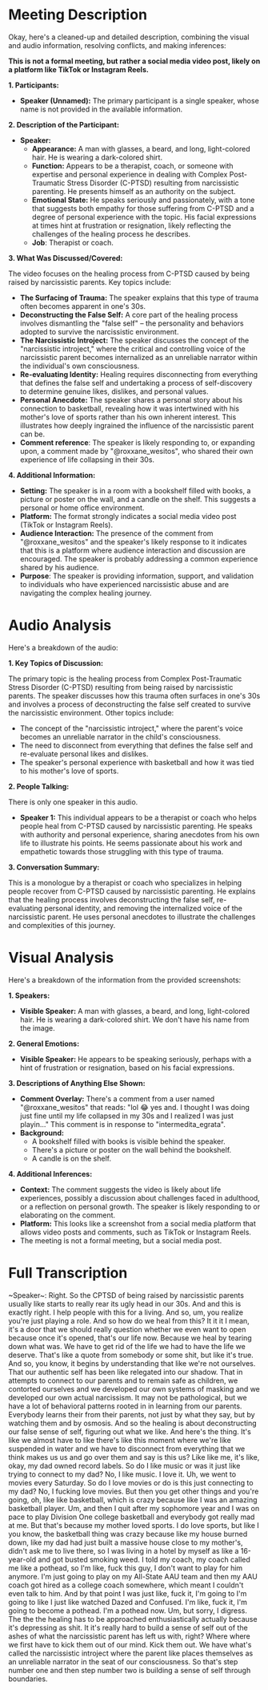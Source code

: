 # Meeting Description

Okay, here's a cleaned-up and detailed description, combining the visual and audio information, resolving conflicts, and making inferences:

**This is not a formal meeting, but rather a social media video post, likely on a platform like TikTok or Instagram Reels.**

**1. Participants:**

*   **Speaker (Unnamed):** The primary participant is a single speaker, whose name is not provided in the available information.

**2. Description of the Participant:**

*   **Speaker:**
    *   **Appearance:** A man with glasses, a beard, and long, light-colored hair. He is wearing a dark-colored shirt.
    *   **Function:** Appears to be a therapist, coach, or someone with expertise and personal experience in dealing with Complex Post-Traumatic Stress Disorder (C-PTSD) resulting from narcissistic parenting. He presents himself as an authority on the subject.
    *   **Emotional State:** He speaks seriously and passionately, with a tone that suggests both empathy for those suffering from C-PTSD and a degree of personal experience with the topic. His facial expressions at times hint at frustration or resignation, likely reflecting the challenges of the healing process he describes.
    * **Job**: Therapist or coach.

**3. What Was Discussed/Covered:**

The video focuses on the healing process from C-PTSD caused by being raised by narcissistic parents. Key topics include:

*   **The Surfacing of Trauma:** The speaker explains that this type of trauma often becomes apparent in one's 30s.
*   **Deconstructing the False Self:** A core part of the healing process involves dismantling the "false self" – the personality and behaviors adopted to survive the narcissistic environment.
*   **The Narcissistic Introject:** The speaker discusses the concept of the "narcissistic introject," where the critical and controlling voice of the narcissistic parent becomes internalized as an unreliable narrator within the individual's own consciousness.
*   **Re-evaluating Identity:** Healing requires disconnecting from everything that defines the false self and undertaking a process of self-discovery to determine genuine likes, dislikes, and personal values.
*   **Personal Anecdote:** The speaker shares a personal story about his connection to basketball, revealing how it was intertwined with his mother's love of sports rather than his own inherent interest. This illustrates how deeply ingrained the influence of the narcissistic parent can be.
* **Comment reference**: The speaker is likely responding to, or expanding upon, a comment made by "@roxxane_wesitos", who shared their own experience of life collapsing in their 30s.

**4. Additional Information:**

*   **Setting:** The speaker is in a room with a bookshelf filled with books, a picture or poster on the wall, and a candle on the shelf. This suggests a personal or home office environment.
*   **Platform:** The format strongly indicates a social media video post (TikTok or Instagram Reels).
*   **Audience Interaction:** The presence of the comment from "@roxxane_wesitos" and the speaker's likely response to it indicates that this is a platform where audience interaction and discussion are encouraged. The speaker is probably addressing a common experience shared by his audience.
* **Purpose**: The speaker is providing information, support, and validation to individuals who have experienced narcissistic abuse and are navigating the complex healing journey.



# Audio Analysis

Here's a breakdown of the audio:

**1. Key Topics of Discussion:**

The primary topic is the healing process from Complex Post-Traumatic Stress Disorder (C-PTSD) resulting from being raised by narcissistic parents. The speaker discusses how this trauma often surfaces in one's 30s and involves a process of deconstructing the false self created to survive the narcissistic environment. Other topics include:
*   The concept of the "narcissistic introject," where the parent's voice becomes an unreliable narrator in the child's consciousness.
*   The need to disconnect from everything that defines the false self and re-evaluate personal likes and dislikes.
*   The speaker's personal experience with basketball and how it was tied to his mother's love of sports.

**2. People Talking:**

There is only one speaker in this audio.

*   **Speaker 1:** This individual appears to be a therapist or coach who helps people heal from C-PTSD caused by narcissistic parenting. He speaks with authority and personal experience, sharing anecdotes from his own life to illustrate his points. He seems passionate about his work and empathetic towards those struggling with this type of trauma.

**3. Conversation Summary:**

This is a monologue by a therapist or coach who specializes in helping people recover from C-PTSD caused by narcissistic parenting. He explains that the healing process involves deconstructing the false self, re-evaluating personal identity, and removing the internalized voice of the narcissistic parent. He uses personal anecdotes to illustrate the challenges and complexities of this journey.



# Visual Analysis

Here's a breakdown of the information from the provided screenshots:

**1. Speakers:**

*   **Visible Speaker:** A man with glasses, a beard, and long, light-colored hair. He is wearing a dark-colored shirt. We don't have his name from the image.

**2. General Emotions:**

*   **Visible Speaker:** He appears to be speaking seriously, perhaps with a hint of frustration or resignation, based on his facial expressions.

**3. Descriptions of Anything Else Shown:**

*   **Comment Overlay:** There's a comment from a user named "@roxxane_wesitos" that reads: "lol 😂 yes and. I thought I was doing just fine until my life collapsed in my 30s and I realized I was just playin..." This comment is in response to "intermedita_egrata".
*   **Background:**
    *   A bookshelf filled with books is visible behind the speaker.
    *   There's a picture or poster on the wall behind the bookshelf.
    *   A candle is on the shelf.

**4. Additional Inferences:**

*   **Context:** The comment suggests the video is likely about life experiences, possibly a discussion about challenges faced in adulthood, or a reflection on personal growth. The speaker is likely responding to or elaborating on the comment.
*   **Platform:** This looks like a screenshot from a social media platform that allows video posts and comments, such as TikTok or Instagram Reels.
*   The meeting is not a formal meeting, but a social media post.




# Full Transcription

~Speaker~: Right. So the CPTSD of being raised by narcissistic parents usually like starts to really rear its ugly head in our 30s. And and this is exactly right. I help people with this for a living. And so, um, you realize you're just playing a role. And so how do we heal from this? It it it I mean, it's a door that we should really question whether we even want to open because once it's opened, that's our life now. Because we heal by tearing down what was. We have to get rid of the life we had to have the life we deserve. That's like a quote from somebody or some shit, but like it's true. And so, you know, it begins by understanding that like we're not ourselves. That our authentic self has been like relegated into our shadow. That in attempts to connect to our parents and to remain safe as children, we contorted ourselves and we developed our own systems of masking and we developed our own actual narcissism. It may not be pathological, but we have a lot of behavioral patterns rooted in in learning from our parents. Everybody learns their from their parents, not just by what they say, but by watching them and by osmosis. And so the healing is about deconstructing our false sense of self, figuring out what we like. And here's the thing. It's like we almost have to like there's like this moment where we're like suspended in water and we have to disconnect from everything that we think makes us us and go over them and say is this us? Like like me, it's like, okay, my dad owned record labels. So do I like music or was it just like trying to connect to my dad? No, I like music. I love it. Uh, we went to movies every Saturday. So do I love movies or do is this just connecting to my dad? No, I fucking love movies. But then you get other things and you're going, oh, like like basketball, which is crazy because like I was an amazing basketball player. Um, and then I quit after my sophomore year and I was on pace to play Division One college basketball and everybody got really mad at me. But that's because my mother loved sports. I do love sports, but like I you know, the basketball thing was crazy because like my house burned down, like my dad had just built a massive house close to my mother's, didn't ask me to live there, so I was living in a hotel by myself as like a 16-year-old and got busted smoking weed. I told my coach, my coach called me like a pothead, so I'm like, fuck this guy, I don't want to play for him anymore. I'm just going to play on my All-State AAU team and then my AAU coach got hired as a college coach somewhere, which meant I couldn't even talk to him. And by that point I was just like, fuck it, I'm going to I'm going to like I just like watched Dazed and Confused. I'm like, fuck it, I'm going to become a pothead. I'm a pothead now. Um, but sorry, I digress. The the the healing has to be approached enthusiastically actually because it's depressing as shit. It it's really hard to build a sense of self out of the ashes of what the narcissistic parent has left us with, right? Where where we first have to kick them out of our mind. Kick them out. We have what's called the narcissistic introject where the parent like places themselves as an unreliable narrator in the seat of our consciousness. So that's step number one and then step number two is building a sense of self through boundaries.